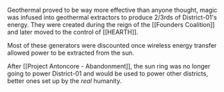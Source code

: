 Geothermal proved to be way more effective than anyone thought, magic was infused into geothermal extractors to produce 2/3rds of District-01's energy. They were created during the reign of the [[Founders Coalition]] and later moved to the control of [[HEARTH]]. 

Most of these generators were discounted once wireless energy transfer allowed power to be extracted from the sun.

After [[Project Antoncore - Abandonment]], the sun ring was no longer going to power District-01 and would be used to power other districts, better ones set up by the *real* humanity. 
